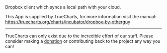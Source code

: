 Dropbox client which syncs a local path with your cloud.


This App is supplied by TrueCharts, for more information visit the manual: https://truecharts.org/charts/incubator/dropbox-by-otherguy

---

TrueCharts can only exist due to the incredible effort of our staff.
Please consider making a [donation](https://truecharts.org/docs/about/sponsor) or contributing back to the project any way you can!
